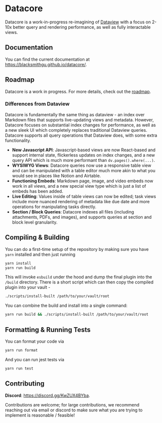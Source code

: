 # Datacore

Datacore is a work-in-progress re-imagining of [Dataview](https://github.com/blacksmithgu/obsidian-dataview.git) with a
focus on 2-10x better query and rendering performance, as well as fully interactable views.

## Documentation

You can find the current documentation at https://blacksmithgu.github.io/datacore/.

## Roadmap

Datacore is a work in progress. For more details, check out the [roadmap](ROADMAP.md).

### Differences from Dataview

Datacore is fundamentally the same thing as dataview - an index over Markdown files that supports live-updating views
and metadata. However, Datacore focuses on substantial index changes for performance, as well as a new sleek UI which
completely replaces traditional Dataview queries. Datacore supports all query operations that Dataview does, with some
extra functionality.

- **New Javascript API**: Javascript-based views are now React-based and support internal state, flickerless updates on
  index changes, and a new query API which is much more performant than `dv.pages().where(...)`.
- **WYSIWYG Views**: Datacore queries now use a responsive table view and can be manipulated with a table editor much more akin to
  what you would see in places like Notion and Airtable.
- **Functioning Embeds**: Markdown page, image, and video embeds now work in all views, and a new special view type
  which is just a list of embeds has been added.
- **Live Editing**: Values inside of table views can now be edited; task views include more nuanced rendering of
  metadata like due date and more operations for manipulating tasks directly.
- **Section / Block Queries**: Datacore indexes all files (including attachments, PDFs, and images), and supports queries
  at section and block level granularity.

## Compiling & Building

You can do a first-time setup of the repository by making sure you have `yarn` installed and then just running

```bash
yarn install
yarn run build
```

This will invoke `esbuild` under the hood and dump the final plugin into the `/build` directory. There is a short script which can then copy the compiled plugin into your vault -

```bash
./scripts/install-built /path/to/your/vault/root
```

You can combine the build and install into a single command:

```bash
yarn run build && ./scripts/install-built /path/to/your/vault/root
```

## Formatting & Running Tests

You can format your code via

```bash
yarn run format
```

And you can run jest tests via

```bash
yarn run test
```

## Contributing

**Discord**: <https://discord.gg/KwZUX4BYba>.

Contributions are welcome; for large contributions, we recommend reaching out via email or discord to make sure what you are trying to implement is reasonable / feasible!